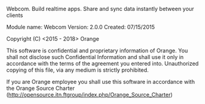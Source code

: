 Webcom. Build realtime apps. Share and sync data instantly between your clients

Module name: Webcom
Version:     2.0.0
Created:     07/15/2015

Copyright (C) <2015 - 2018> Orange

This software is confidential and proprietary information of Orange.
You shall not disclose such Confidential Information and shall use it only in
accordance with the terms of the agreement you entered into.
Unauthorized copying of this file, via any medium is strictly prohibited.

If you are Orange employee you shall use this software in accordance with
the Orange Source Charter (http://opensource.itn.ftgroup/index.php/Orange_Source_Charter)